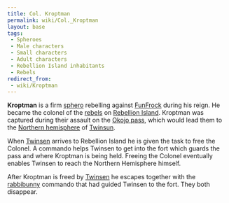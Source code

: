 ```yaml
---
title: Col. Kroptman
permalink: wiki/Col._Kroptman
layout: base
tags:
 - Spheroes
 - Male characters
 - Small characters
 - Adult characters
 - Rebellion Island inhabitants
 - Rebels
redirect_from:
 - wiki/Kroptman
---
```


**Kroptman** is a firm [sphero](sphero "wikilink") rebelling against
[FunFrock](FunFrock "wikilink") during his reign. He became the colonel
of the [rebels](rebel "wikilink") on [Rebellion
Island](Rebellion_Island "wikilink"). Kroptman was captured during their
assault on the [Okojo pass](Okojo_pass "wikilink"), which would lead
them to the [Northern hemisphere](Northern_hemisphere "wikilink") of
[Twinsun](Twinsun "wikilink").

When [Twinsen](Twinsen "wikilink") arrives to Rebellion Island he is
given the task to free the Colonel. A commando helps Twinsen to get into
the fort which guards the pass and where Kroptman is being held. Freeing
the Colonel eventually enables Twinsen to reach the Northern Hemisphere
himself.

After Kroptman is freed by [Twinsen](Twinsen "wikilink") he escapes
together with the [rabbibunny](rabbibunny "wikilink") commando that had
guided Twinsen to the fort. They both disappear.
